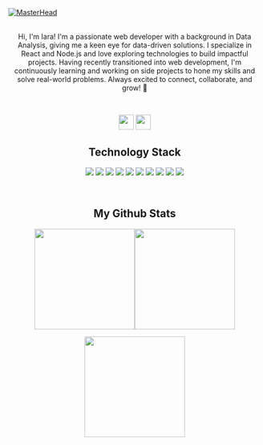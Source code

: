 [![MasterHead](https://i.imgur.com/p2qqPgG.png)](https://github.com/iaraetchart)
</br>
</br>
<p align="center">Hi, I'm Iara! I'm a passionate web developer with a background in Data Analysis, giving me a keen eye for data-driven solutions. I specialize in React and Node.js and love exploring technologies to build impactful projects. Having recently transitioned into web development, I'm continuously learning and working on side projects to hone my skills and solve real-world problems. Always excited to connect, collaborate, and grow! 🚀</p>
</br>
<p align="center">
  <a href="https://iaraetchart.com"><img height=30 src="https://i.imgur.com/KzlOlnw.png"></a> <a href="https://www.linkedin.com/in/iara-etchart/"><img height=30 src="https://i.imgur.com/qf2DRie.png"></a>
</p>
<h2 align="center">Technology Stack</h2>
<p align="center">
  <img src="https://img.shields.io/badge/python-3670A0?style=for-the-badge&logo=python&logoColor=ffdd54"> <img src="https://img.shields.io/badge/node.js-6DA55F?style=for-the-badge&logo=node.js&logoColor=white"> <img src="https://img.shields.io/badge/react-%2320232a.svg?style=for-the-badge&logo=react&logoColor=%2361DAFB"> <img src="https://img.shields.io/badge/mysql-4479A1.svg?style=for-the-badge&logo=mysql&logoColor=white"> <img src="https://img.shields.io/badge/sqlite-%2307405e.svg?style=for-the-badge&logo=sqlite&logoColor=white"> <img src="https://img.shields.io/badge/postgres-%23316192.svg?style=for-the-badge&logo=postgresql&logoColor=white"> <img src="https://img.shields.io/badge/javascript-%23323330.svg?style=for-the-badge&logo=javascript&logoColor=%23F7DF1E"> <img src="https://img.shields.io/badge/bootstrap-%238511FA.svg?style=for-the-badge&logo=bootstrap&logoColor=white"> <img src="https://img.shields.io/badge/typescript-%23007ACC.svg?style=for-the-badge&logo=typescript&logoColor=white"> <img src="https://img.shields.io/badge/tailwindcss-%2338B2AC.svg?style=for-the-badge&logo=tailwind-css&logoColor=white"> 
</p>
</br>
<h2 align="center">My Github Stats</h2>
<p align="center">
  <img height=200 src="https://github-readme-stats.vercel.app/api?username=iaraetchart&show_icons=true&theme=material-palenight"><img height=200 src="http://github-readme-streak-stats.herokuapp.com?user=iaraetchart&theme=material-palenight&date_format=M%20j%5B%2C%20Y%5D">
</p>
<p align="center">
  <img height=200 src="https://github-readme-stats.vercel.app/api/top-langs/?username=iaraetchart&theme=material-palenight&layout=compact">
</p>

